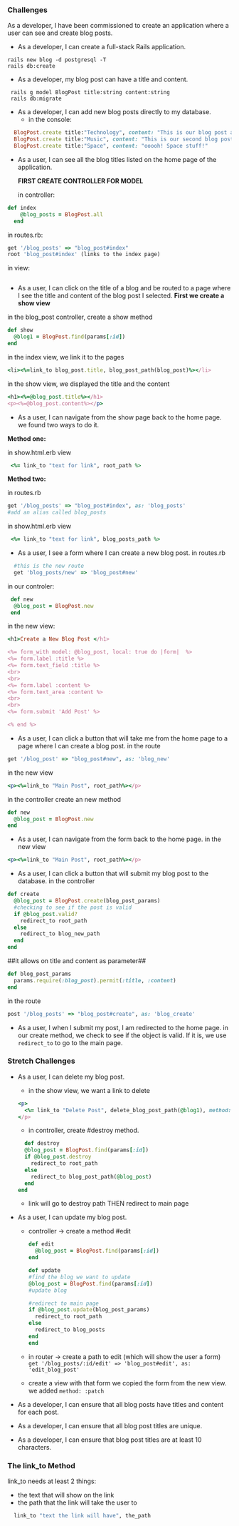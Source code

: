 ### Challenges

As a developer, I have been commissioned to create an application where a user can see and create blog posts.

- As a developer, I can create a full-stack Rails application.

```
rails new blog -d postgresql -T
rails db:create
```

- As a developer, my blog post can have a title and content.

```
 rails g model BlogPost title:string content:string
 rails db:migrate
```

- As a developer, I can add new blog posts directly to my database.
  - in the console:

```ruby
  BlogPost.create title:"Technology", content: "This is our blog post about technology!"
  BlogPost.create title:"Music", content: "This is our second blog post. It's about music!"
  BlogPost.create title:"Space", content: "ooooh! Space stuff!"

```

- As a user, I can see all the blog titles listed on the home page of the application.

  **FIRST CREATE CONTROLLER FOR MODEL**

  in controller:

```ruby
def index
    @blog_posts = BlogPost.all
  end
```

in routes.rb:

```ruby
get '/blog_posts' => "blog_post#index"
root 'blog_post#index' (links to the index page)
```

in view:

```

```

- As a user, I can click on the title of a blog and be routed to a page where I see the title and content of the blog post I selected.
  **First we create a show view**

in the blog_post controller, create a show method

```ruby
def show
  @blog1 = BlogPost.find(params[:id])
end

```

in the index view, we link it to the pages

```ruby
<li><%=link_to blog_post.title, blog_post_path(blog_post)%></li>
```

in the show view, we displayed the title and the content

```ruby
<h1><%=@blog_post.title%></h1>
<p><%=@blog_post.content%></p>
```

- As a user, I can navigate from the show page back to the home page.
  we found two ways to do it.

**Method one:**

in show.html.erb view

```ruby
 <%= link_to "text for link", root_path %>
```

**Method two:**

in routes.rb

```ruby
get '/blog_posts' => "blog_post#index", as: 'blog_posts'
#add an alias called blog_posts
```

in show.html.erb view

```ruby
 <%= link_to "text for link", blog_posts_path %>
```

- As a user, I see a form where I can create a new blog post.
  in routes.rb

```ruby
  #this is the new route
  get 'blog_posts/new' => 'blog_post#new'
```

in our controler:

```ruby
 def new
  @blog_post = BlogPost.new
 end
```

in the new view:

```ruby
<h1>Create a New Blog Post </h1>

<%= form_with model: @blog_post, local: true do |form|  %>
<%= form.label :title %>
<%= form.text_field :title %>
<br>
<br>
<%= form.label :content %>
<%= form.text_area :content %>
<br>
<br>
<%= form.submit 'Add Post' %>

<% end %>

```

- As a user, I can click a button that will take me from the home page to a page where I can create a blog post.
  in the route

```ruby
get '/blog_post' => "blog_post#new", as: 'blog_new'
```

in the new view

```ruby
<p><%=link_to "Main Post", root_path%></p>
```

in the controller create an new method

```ruby
def new
  @blog_post = BlogPost.new
end
```

- As a user, I can navigate from the form back to the home page.
  in the new view

```ruby
<p><%=link_to "Main Post", root_path%></p>
```

- As a user, I can click a button that will submit my blog post to the database.
  in the controller

```ruby
def create
  @blog_post = BlogPost.create(blog_post_params)
  #checking to see if the post is valid
  if @blog_post.valid?
    redirect_to root_path
  else
    redirect_to blog_new_path
  end
end
```

##it allows on title and content as parameter##

```ruby
def blog_post_params
  params.require(:blog_post).permit(:title, :content)
end
```

in the route

```ruby
post '/blog_posts' => "blog_post#create", as: 'blog_create'
```

- As a user, I when I submit my post, I am redirected to the home page.
  in our create method, we check to see if the object is valid. If it is, we use `redirect_to` to go to the main page.

### Stretch Challenges

- As a user, I can delete my blog post.
  - in the show view, we want a link to delete
  ```ruby
  <p>
    <%= link_to "Delete Post", delete_blog_post_path(@blog1), method: :delete %>
  </p>
  ```
  - in controller, create #destroy method.
  ```ruby
    def destroy
    @blog_post = BlogPost.find(params[:id])
    if @blog_post.destroy
      redirect_to root_path
    else
      redirect_to blog_post_path(@blog_post)
    end
  end
  ```
  - link will go to destroy path THEN redirect to main page
- As a user, I can update my blog post.

  - controller -> create a method #edit

    ```ruby
    def edit
      @blog_post = BlogPost.find(params[:id])
    end
    ```

    ```ruby
    def update
    #find the blog we want to update
    @blog_post = BlogPost.find(params[:id])
    #update blog

    #redirect to main page
    if @blog_post.update(blog_post_params)
      redirect_to root_path
    else
      redirect_to blog_posts
    end
    end

    ```

  - in router -> create a path to edit (which will show the user a form)
    `get '/blog_posts/:id/edit' => 'blog_post#edit', as: 'edit_blog_post'`
  - create a view with that form
    we copied the form from the new view. we added `method: :patch`

- As a developer, I can ensure that all blog posts have titles and content for each post.
- As a developer, I can ensure that all blog post titles are unique.
- As a developer, I can ensure that blog post titles are at least 10 characters.

### The link_to Method

link_to needs at least 2 things:

- the text that will show on the link
- the path that the link will take the user to

```ruby
  link_to "text the link will have", the_path
```
